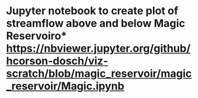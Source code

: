 # Jupyter notebook to create plot of streamflow above and below Magic Reservoiro* https://nbviewer.jupyter.org/github/hcorson-dosch/viz-scratch/blob/magic_reservoir/magic_reservoir/Magic.ipynb
